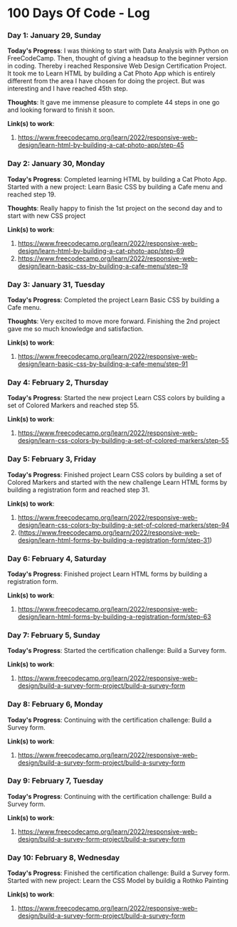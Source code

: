 # 100 Days Of Code - Log

### Day 1: January 29, Sunday

**Today's Progress**: I was thinking to start with Data Analysis with Python on FreeCodeCamp. Then, thought of giving a headsup to the beginner version in coding. Thereby i reached Responsive Web Design Certification Project. It took me to Learn HTML by building a Cat Photo App which is entirely different from the area I have chosen for doing the project. But was interesting and I have reached 45th step. 

**Thoughts**: It gave me immense pleasure to complete 44 steps in one go and looking forward to finish it soon.

**Link(s) to work**:
1. https://www.freecodecamp.org/learn/2022/responsive-web-design/learn-html-by-building-a-cat-photo-app/step-45


### Day 2: January 30, Monday

**Today's Progress**: Completed learning HTML by building a Cat Photo App. Started with a new project: Learn Basic CSS by building a Cafe menu and reached step 19.

**Thoughts**: Really happy to finish the 1st project on the second day and to start with new CSS project

**Link(s) to work**:
1. https://www.freecodecamp.org/learn/2022/responsive-web-design/learn-html-by-building-a-cat-photo-app/step-69
2. https://www.freecodecamp.org/learn/2022/responsive-web-design/learn-basic-css-by-building-a-cafe-menu/step-19


### Day 3: January 31, Tuesday

**Today's Progress**: Completed the project Learn Basic CSS by building a Cafe menu.

**Thoughts**: Very excited to move more forward. Finishing the 2nd project gave me so much knowledge and satisfaction.

**Link(s) to work**:
1. https://www.freecodecamp.org/learn/2022/responsive-web-design/learn-basic-css-by-building-a-cafe-menu/step-91


### Day 4: February 2, Thursday

**Today's Progress**: Started the new project Learn CSS colors by building a set of Colored Markers and reached step 55.

**Link(s) to work**:
1. https://www.freecodecamp.org/learn/2022/responsive-web-design/learn-css-colors-by-building-a-set-of-colored-markers/step-55


### Day 5: February 3, Friday

**Today's Progress**: Finished project Learn CSS colors by building a set of Colored Markers and started with the new challenge Learn HTML forms by building a registration form and reached step 31.

**Link(s) to work**:
1. https://www.freecodecamp.org/learn/2022/responsive-web-design/learn-css-colors-by-building-a-set-of-colored-markers/step-94
2. (https://www.freecodecamp.org/learn/2022/responsive-web-design/learn-html-forms-by-building-a-registration-form/step-31)


### Day 6: February 4, Saturday

**Today's Progress**: Finished project Learn HTML forms by building a registration form. 

**Link(s) to work**: 
1. https://www.freecodecamp.org/learn/2022/responsive-web-design/learn-html-forms-by-building-a-registration-form/step-63


### Day 7: February 5, Sunday

**Today's Progress**: Started the certification challenge: Build a Survey form.

**Link(s) to work**: 
1. https://www.freecodecamp.org/learn/2022/responsive-web-design/build-a-survey-form-project/build-a-survey-form


### Day 8: February 6, Monday

**Today's Progress**: Continuing with the certification challenge: Build a Survey form.

**Link(s) to work**:
1. https://www.freecodecamp.org/learn/2022/responsive-web-design/build-a-survey-form-project/build-a-survey-form


### Day 9: February 7, Tuesday

**Today's Progress**: Continuing with the certification challenge: Build a Survey form.

**Link(s) to work**:
1.  https://www.freecodecamp.org/learn/2022/responsive-web-design/build-a-survey-form-project/build-a-survey-form


### Day 10: February 8, Wednesday

**Today's Progress**: Finished the certification challenge: Build a Survey form. Started with new project: Learn the CSS Model by buildig a Rothko Painting 

**Link(s) to work**:
1. https://www.freecodecamp.org/learn/2022/responsive-web-design/build-a-survey-form-project/build-a-survey-form
